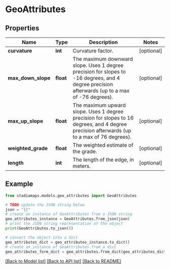 # GeoAttributes


## Properties

Name | Type | Description | Notes
------------ | ------------- | ------------- | -------------
**curvature** | **int** | Curvature factor. | [optional] 
**max_down_slope** | **float** | The maximum downward slope. Uses 1 degree precision for slopes to -16 degrees, and 4 degree precision afterwards (up to a max of -76 degrees). | [optional] 
**max_up_slope** | **float** | The maximum upward slope. Uses 1 degree precision for slopes to 16 degrees, and 4 degree precision afterwards (up to a max of 76 degrees). | [optional] 
**weighted_grade** | **float** | The weighted estimate of the grade. | [optional] 
**length** | **int** | The length of the edge, in meters. | [optional] 

## Example

```python
from stadiamaps.models.geo_attributes import GeoAttributes

# TODO update the JSON string below
json = "{}"
# create an instance of GeoAttributes from a JSON string
geo_attributes_instance = GeoAttributes.from_json(json)
# print the JSON string representation of the object
print(GeoAttributes.to_json())

# convert the object into a dict
geo_attributes_dict = geo_attributes_instance.to_dict()
# create an instance of GeoAttributes from a dict
geo_attributes_form_dict = geo_attributes.from_dict(geo_attributes_dict)
```
[[Back to Model list]](../README.md#documentation-for-models) [[Back to API list]](../README.md#documentation-for-api-endpoints) [[Back to README]](../README.md)


